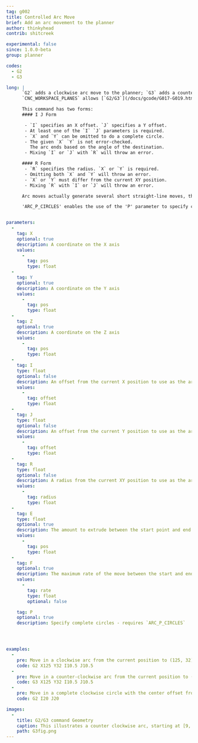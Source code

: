 ```yaml
---
tag: g002
title: Controlled Arc Move
brief: Add an arc movement to the planner
author: thinkyhead
contrib: shitcreek

experimental: false
since: 1.0.0-beta
group: planner

codes:
  - G2
  - G3

long: |
      `G2` adds a clockwise arc move to the planner; `G3` adds a counter-clockwise arc. An arc move starts at the current position and ends at the given XYZ, pivoting around a center-point offset given by `I` and `J` or `R`.
      `CNC_WORKSPACE_PLANES` allows [`G2/G3`](/docs/gcode/G017-G019.html) to operate in the selected XY, ZX, or YZ workspace plane.

      This command has two forms:
      #### I J Form

       - `I` specifies an X offset. `J` specifies a Y offset.
       - At least one of the `I` `J` parameters is required.
       - `X` and `Y` can be omitted to do a complete circle.
       - The given `X` `Y` is not error-checked.
         The arc ends based on the angle of the destination.
       - Mixing `I` or `J` with `R` will throw an error.

      #### R Form
       - `R` specifies the radius. `X` or `Y` is required.
       - Omitting both `X` and `Y` will throw an error.
       - `X` or `Y` must differ from the current XY position.
       - Mixing `R` with `I` or `J` will throw an error.

      Arc moves actually generate several short straight-line moves, the length of which are determined by the configuration option `MM_PER_ARC_SEGMENT` (default 1mm). Any change in the Z position is linearly interpolated over the whole arc.

      'ARC_P_CIRCLES' enables the use of the 'P' parameter to specify complete circles


parameters:
  -
    tag: X
    optional: true
    description: A coordinate on the X axis
    values:
      -
        tag: pos
        type: float
  -
    tag: Y
    optional: true
    description: A coordinate on the Y axis
    values:
      -
        tag: pos
        type: float
  -
    tag: Z
    optional: true
    description: A coordinate on the Z axis
    values:
      -
        tag: pos
        type: float
  -
    tag: I
    type: float
    optional: false
    description: An offset from the current X position to use as the arc center
    values:
      -
        tag: offset
        type: float
  -
    tag: J
    type: float
    optional: false
    description: An offset from the current Y position to use as the arc center
    values:
      -
        tag: offset
        type: float
  -
    tag: R
    type: float
    optional: false
    description: A radius from the current XY position to use as the arc center
    values:
      -
        tag: radius
        type: float
  -
    tag: E
    type: float
    optional: true
    description: The amount to extrude between the start point and end point
    values:
      -
        tag: pos
        type: float
  -
    tag: F
    optional: true
    description: The maximum rate of the move between the start and end point
    values:
      -
        tag: rate
        type: float
        optional: false

    tag: P
    optional: true
    description: Specify complete circles - requires `ARC_P_CIRCLES`




examples:
  -
    pre: Move in a clockwise arc from the current position to (125, 32) with the center offset from the current position by (10.5, 10.5).
    code: G2 X125 Y32 I10.5 J10.5
  -
    pre: Move in a counter-clockwise arc from the current position to (125, 32) with the center offset from the current position by (10.5, 10.5).
    code: G3 X125 Y32 I10.5 J10.5
  -
    pre: Move in a complete clockwise circle with the center offset from the current position by 20, 20.
    code: G2 I20 J20

images:
  -
    title: G2/G3 command Geometry
    caption: This illustrates a counter clockwise arc, starting at [9, 6]. It can be generated either by `G3 X2 Y7 I-4 J-3` or `G3 X2 Y7 R5`
    path: G3fig.png
---
```

